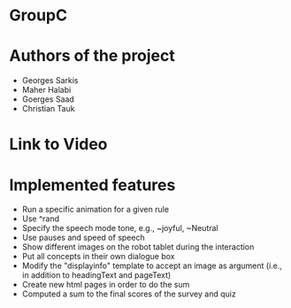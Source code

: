 # GroupC

# Authors of the project
 - Georges Sarkis
 - Maher Halabi
 - Goerges Saad
 - Christian Tauk

# Link to Video


# Implemented features
- Run a specific animation for a given rule
- Use ^rand 
- Specify the speech mode tone, e.g., ~joyful, ~Neutral
- Use pauses and speed of speech
- Show different images on the robot tablet during the interaction
- Put all concepts in their own dialogue box 
- Modify the "displayinfo" template to accept an image as argument (i.e., in addition to headingText and pageText)
- Create new html pages in order to do the sum
- Computed a sum to the final scores of the survey and quiz


